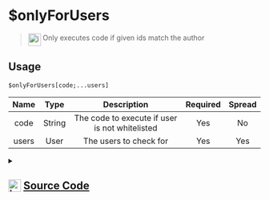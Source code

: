 # $onlyForUsers
> <img align="top" src="https://upload.wikimedia.org/wikipedia/commons/thumb/e/e4/Infobox_info_icon.svg/160px-Infobox_info_icon.svg.png?20150409153300" alt="image" width="25" height="auto"> Only executes code if given ids match the author
## Usage
```
$onlyForUsers[code;...users]
```
| Name | Type | Description | Required | Spread
| :---: | :---: | :---: | :---: | :---: |
code | String | The code to execute if user is not whitelisted | Yes | No
users | User | The users to check for | Yes | Yes
<details>
<summary>
    
## <img align="top" src="https://cdn4.iconfinder.com/data/icons/iconsimple-logotypes/512/github-512.png" alt="image" width="25" height="auto">  [Source Code](https://github.com/tryforge/ForgeScript-V2/blob/main/src/native/onlyForUsers.ts)
    
</summary>
    
```ts
import { ArgType, IExtendedCompiledFunctionField, NativeFunction, Return } from "../structures"

export default new NativeFunction({
    name: "$onlyForUsers",
    version: "1.1.0",
    description: "Only executes code if given ids match the author",
    brackets: true,
    unwrap: false,
    args: [
        {
            name: "code",
            description: "The code to execute if user is not whitelisted",
            rest: false,
            required: true,
            type: ArgType.String
        },
        {
            name: "users",
            description: "The users to check for",
            rest: true,
            required: true,
            type: ArgType.User
        }
    ],
    async execute(ctx) {
        const code = this.data.fields![0] as IExtendedCompiledFunctionField
        let ok = false

        if (ctx.user) {
            const { args, return: rt } = await this["resolveMultipleArgs"](ctx, 1)
            if (!this["isValidReturnType"](rt)) return rt
            ok = args[0].some(x => x.id === ctx.user!.id) ?? false
        }

        if (!ok)
            return this["fail"](ctx, code)

        return this.success()
    },
})
```
    
</details>